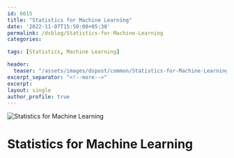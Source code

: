 ```yaml
---
id: 6015    
title: "Statistics for Machine Learning"
date: '2022-11-07T15:50:00+05:30'
permalink: /dsblog/Statistics-for-Machine-Learning
categories:

tags: [Statistics, Machine Learning]

header:
  teaser: "/assets/images/dspost/common/Statistics-for-Machine-Learning.jpg"
excerpt_separator: "<!--more-->"
excerpt:
layout: single
author_profile: true
---
```


![Statistics for Machine Learning](/assets/images/dspost/common/Statistics-for-Machine-Learning.jpg)

# Statistics for Machine Learning

